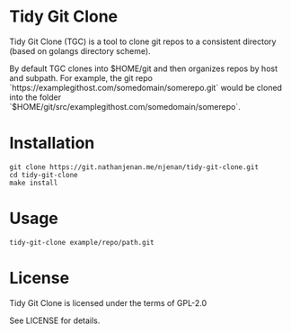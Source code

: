 # Tidy Git Clone
Tidy Git Clone (TGC) is a tool to clone git repos to a consistent directory (based on golangs directory scheme).

By default TGC clones into $HOME/git and then organizes repos by host and subpath.  For example, the git repo `https://examplegithost.com/somedomain/somerepo.git` would be cloned into the folder `$HOME/git/src/examplegithost.com/somedomain/somerepo`.


# Installation
```
git clone https://git.nathanjenan.me/njenan/tidy-git-clone.git
cd tidy-git-clone
make install
```


# Usage
```
tidy-git-clone example/repo/path.git
```


# License
Tidy Git Clone is licensed under the terms of GPL-2.0

See LICENSE for details.

